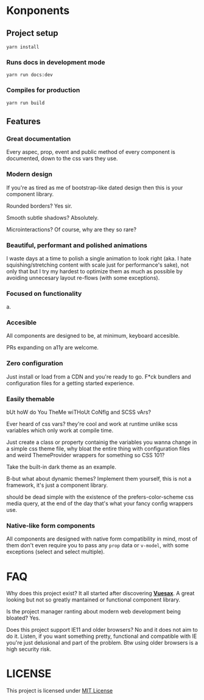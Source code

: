 # Konponents

## Project setup
```
yarn install
```

### Runs docs in development mode
```
yarn run docs:dev
```

### Compiles for production
```
yarn run build
```

## Features

### Great documentation

Every aspec, prop, event and public method of every component is documented, down to the css vars they use.

### Modern design

If you're as tired as me of bootstrap-like dated design then this is your component library.

Rounded borders? Yes sir.

Smooth subtle shadows? Absolutely.

Microinteractions? Of course, why are they so rare?

### Beautiful, performant and polished animations

I waste days at a time to polish a single animation to look right (aka. I hate squishing/stretching content with scale just for performance's sake), 
not only that but I try my hardest to optimize them as much as possible by avoiding unnecesary layout re-flows (with some exceptions).

### Focused on functionality

a.

### Accesible

All components are designed to be, at minimum, keyboard accesible.

PRs expanding on a11y are welcome.

### Zero configuration

Just install or load from a CDN and you're ready to go. F*ck bundlers and configuration files for a getting started experience.

### Easily themable

bUt hoW do You TheMe wiTHoUt CoNfIg and SCSS vArs?

Ever heard of css vars? they're cool and work at runtime unlike scss variables which only work at compile time.

Just create a class or property containig the variables you wanna change in a simple css theme file, why bloat the entire thing
with configuration files and weird ThemeProvider wrappers for something so CSS 101?

Take the built-in dark theme as an example.

B-but what about dynamic themes? Implement them yourself, this is not a framework, it's just a component library.

should be dead simple with the existence of the prefers-color-scheme css media query, at the end of the day that's what your fancy config wrappers use.

### Native-like form components

All components are designed with native form compatibility in mind, most of them don't even require you to pass any `prop` data or `v-model`, with some exceptions (select and select multiple).

# FAQ

Why does this project exist? It all started after discovering **[Vuesax](https://vuesax.com/)**. A great looking but not so greatly mantained or functional component library.

Is the project manager ranting about modern web development being bloated? Yes.

Does this project support IE11 and older browsers? No and it does not aim to do it. Listen, if you want something pretty, functional and compatible with IE
you're just delusional and part of the problem. Btw using older browsers is a high security risk.

# LICENSE

This project is licensed under [MIT License](https://opensource.org/licenses/MIT)